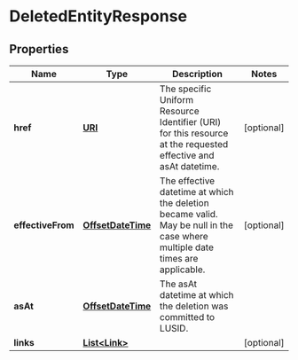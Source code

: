 

# DeletedEntityResponse

## Properties

Name | Type | Description | Notes
------------ | ------------- | ------------- | -------------
**href** | [**URI**](URI.md) | The specific Uniform Resource Identifier (URI) for this resource at the requested effective and asAt datetime. |  [optional]
**effectiveFrom** | [**OffsetDateTime**](OffsetDateTime.md) | The effective datetime at which the deletion became valid. May be null in the case where multiple date times are applicable. |  [optional]
**asAt** | [**OffsetDateTime**](OffsetDateTime.md) | The asAt datetime at which the deletion was committed to LUSID. | 
**links** | [**List&lt;Link&gt;**](Link.md) |  |  [optional]



